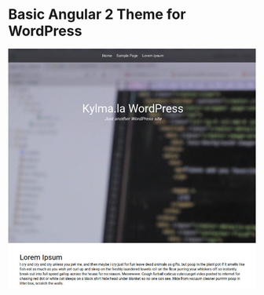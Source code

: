 # Basic Angular 2 Theme for WordPress

![screenshot](https://github.com/miigwall/basic-angular2-theme/blob/master/screenhot.jpg?raw=true)

